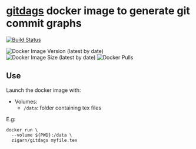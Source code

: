# [gitdags](https://github.com/Jubobs/gitdags) docker image to generate git commit graphs

[![Build Status](https://travis-ci.com/zigarn/docker-gitdags.svg?branch=master)](https://travis-ci.com/zigarn/docker-gitdags)

![Docker Image Version (latest by date)](https://img.shields.io/docker/v/zigarn/gitdags)
![Docker Image Size (latest by date)](https://img.shields.io/docker/image-size/zigarn/gitdags)
![Docker Pulls](https://img.shields.io/docker/pulls/zigarn/gitdags)

## Use

Launch the docker image with:

 - Volumes:
   - `/data`: folder containing tex files

E.g:

```shell
docker run \
  --volume ${PWD}:/data \
  zigarn/gitdags myfile.tex
```
